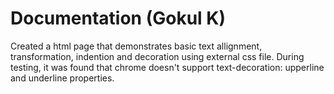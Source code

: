 # Documentation (Gokul K)

Created a html page that demonstrates basic text allignment, transformation, indention and decoration using external css file.
During testing, it was found that chrome doesn't support text-decoration: upperline and underline properties.
